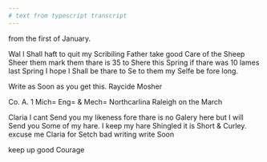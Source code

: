 ```yaml
---
# text from typescript transcript
---
```

from the first of January. 

Wal I Shall haft to quit my Scribiling  Father take good Care of the Sheep Sheer them mark them thare is 35 to Shere this Spring if thare was 10 lames last Spring  I hope I Shall be thare to Se to them my Selfe be fore long.

Write as Soon as you get this. Raycide Mosher 

Co. A. 1 Mich= Eng= & Mech= Northcarlina Raleigh on the March

Claria I cant Send you my likeness fore thare is no Galery here but I will Send you Some of my hare. I keep my hare Shingled it is Short & Curley. excuse me Claria for Setch bad writing write Soon 

keep up good Courage